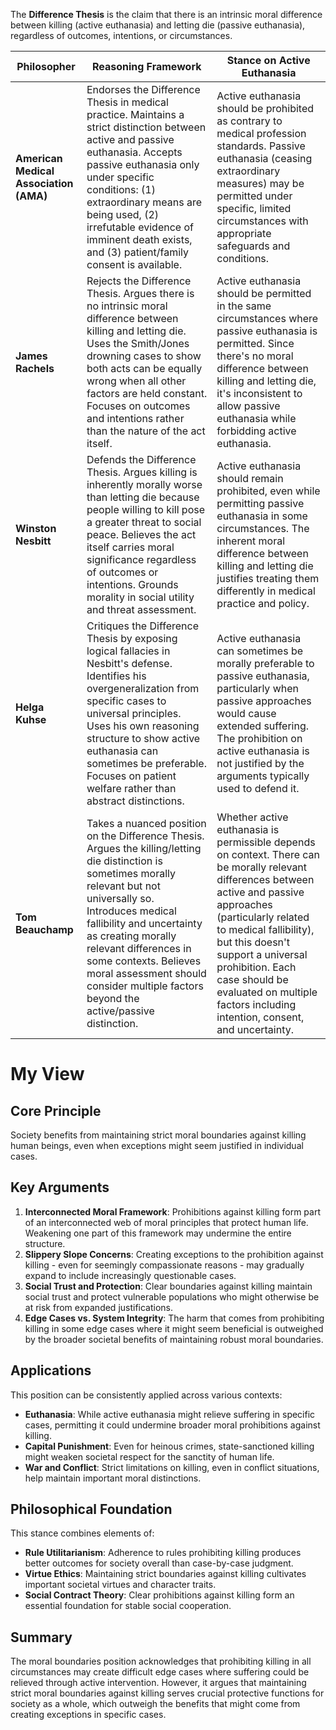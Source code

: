 The **Difference Thesis** is the claim that there is an intrinsic moral difference between killing (active euthanasia) and letting die (passive euthanasia), regardless of outcomes, intentions, or circumstances.

| Philosopher                            | Reasoning Framework                                                                                                                                                                                                                                                                                                                                             | Stance on Active Euthanasia                                                                                                                                                                                                                                                                                                                    |
| -------------------------------------- | --------------------------------------------------------------------------------------------------------------------------------------------------------------------------------------------------------------------------------------------------------------------------------------------------------------------------------------------------------------- | ---------------------------------------------------------------------------------------------------------------------------------------------------------------------------------------------------------------------------------------------------------------------------------------------------------------------------------------------- |
| **American Medical Association (AMA)** | Endorses the Difference Thesis in medical practice. Maintains a strict distinction between active and passive euthanasia. Accepts passive euthanasia only under specific conditions: (1) extraordinary means are being used, (2) irrefutable evidence of imminent death exists, and (3) patient/family consent is available.                                    | Active euthanasia should be prohibited as contrary to medical profession standards. Passive euthanasia (ceasing extraordinary measures) may be permitted under specific, limited circumstances with appropriate safeguards and conditions.                                                                                                     |
| **James Rachels**                      | Rejects the Difference Thesis. Argues there is no intrinsic moral difference between killing and letting die. Uses the Smith/Jones drowning cases to show both acts can be equally wrong when all other factors are held constant. Focuses on outcomes and intentions rather than the nature of the act itself.                                                 | Active euthanasia should be permitted in the same circumstances where passive euthanasia is permitted. Since there's no moral difference between killing and letting die, it's inconsistent to allow passive euthanasia while forbidding active euthanasia.                                                                                    |
| **Winston Nesbitt**                    | Defends the Difference Thesis. Argues killing is inherently morally worse than letting die because people willing to kill pose a greater threat to social peace. Believes the act itself carries moral significance regardless of outcomes or intentions. Grounds morality in social utility and threat assessment.                                             | Active euthanasia should remain prohibited, even while permitting passive euthanasia in some circumstances. The inherent moral difference between killing and letting die justifies treating them differently in medical practice and policy.                                                                                                  |
| **Helga Kuhse**                        | Critiques the Difference Thesis by exposing logical fallacies in Nesbitt's defense. Identifies his overgeneralization from specific cases to universal principles. Uses his own reasoning structure to show active euthanasia can sometimes be preferable. Focuses on patient welfare rather than abstract distinctions.                                        | Active euthanasia can sometimes be morally preferable to passive euthanasia, particularly when passive approaches would cause extended suffering. The prohibition on active euthanasia is not justified by the arguments typically used to defend it.                                                                                          |
| **Tom Beauchamp**                      | Takes a nuanced position on the Difference Thesis. Argues the killing/letting die distinction is sometimes morally relevant but not universally so. Introduces medical fallibility and uncertainty as creating morally relevant differences in some contexts. Believes moral assessment should consider multiple factors beyond the active/passive distinction. | Whether active euthanasia is permissible depends on context. There can be morally relevant differences between active and passive approaches (particularly related to medical fallibility), but this doesn't support a universal prohibition. Each case should be evaluated on multiple factors including intention, consent, and uncertainty. |
# My View

## Core Principle

Society benefits from maintaining strict moral boundaries against killing human beings, even when exceptions might seem justified in individual cases.
## Key Arguments

1. **Interconnected Moral Framework**: Prohibitions against killing form part of an interconnected web of moral principles that protect human life. Weakening one part of this framework may undermine the entire structure.
2. **Slippery Slope Concerns**: Creating exceptions to the prohibition against killing - even for seemingly compassionate reasons - may gradually expand to include increasingly questionable cases.
3. **Social Trust and Protection**: Clear boundaries against killing maintain social trust and protect vulnerable populations who might otherwise be at risk from expanded justifications.
4. **Edge Cases vs. System Integrity**: The harm that comes from prohibiting killing in some edge cases where it might seem beneficial is outweighed by the broader societal benefits of maintaining robust moral boundaries.

## Applications

This position can be consistently applied across various contexts:

- **Euthanasia**: While active euthanasia might relieve suffering in specific cases, permitting it could undermine broader moral prohibitions against killing.
- **Capital Punishment**: Even for heinous crimes, state-sanctioned killing might weaken societal respect for the sanctity of human life.
- **War and Conflict**: Strict limitations on killing, even in conflict situations, help maintain important moral distinctions.

## Philosophical Foundation

This stance combines elements of:

- **Rule Utilitarianism**: Adherence to rules prohibiting killing produces better outcomes for society overall than case-by-case judgment.
- **Virtue Ethics**: Maintaining strict boundaries against killing cultivates important societal virtues and character traits.
- **Social Contract Theory**: Clear prohibitions against killing form an essential foundation for stable social cooperation.

## Summary

The moral boundaries position acknowledges that prohibiting killing in all circumstances may create difficult edge cases where suffering could be relieved through active intervention. However, it argues that maintaining strict moral boundaries against killing serves crucial protective functions for society as a whole, which outweigh the benefits that might come from creating exceptions in specific cases.